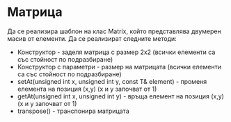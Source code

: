 # Матрица
Да се реализира шаблон на клас Matrix, който представлява двумерен масив от елементи.
Да се реализират следните методи:
- Конструктор - заделя матрица с размер 2x2 (всички елементи са със стойност по подразбиране)
- Конструктор с параметри - размер на матрицата (всички елементи са със стойност по подразбиране)
- setAt(unsigned int x, unsigned int y, const T& element) - променя елемента на позиция (x,y) (x и y започват от 1)
- getAt(unsigned int x, unsigned int y) - връща елемент на позиция (x,y) (x и y започват от 1)
- transpose() - транспонира матрицата
